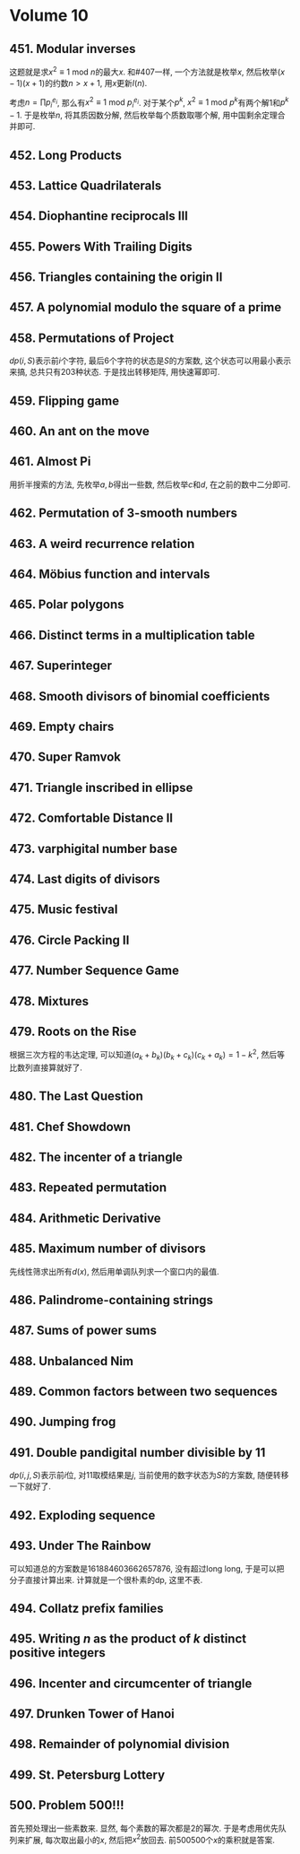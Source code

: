# Volume 10

## 451. Modular inverses
这题就是求$x^2 \equiv 1 \text{ mod } n$的最大$x$. 和#407一样, 一个方法就是枚举$x$, 然后枚举$(x-1)(x+1)$的约数$n > x+1$, 用$x$更新$I(n)$.

考虑$n=\prod p_i^{e_i}$, 那么有$x^2 \equiv 1 \text{ mod } p_i^{e_i}$. 对于某个$p^k$, $x^2 \equiv 1 \text{ mod } p^{k}$有两个解$1$和$p^k-1$. 于是枚举$n$, 将其质因数分解, 然后枚举每个质数取哪个解, 用中国剩余定理合并即可.

## 452. Long Products

## 453. Lattice Quadrilaterals

## 454. Diophantine reciprocals III

## 455. Powers With Trailing Digits

## 456. Triangles containing the origin II

## 457. A polynomial modulo the square of a prime

## 458. Permutations of Project
$dp(i,S)$表示前$i$个字符, 最后$6$个字符的状态是$S$的方案数, 这个状态可以用最小表示来搞, 总共只有$203$种状态. 于是找出转移矩阵, 用快速幂即可.

## 459. Flipping game

## 460. An ant on the move

## 461. Almost Pi
用折半搜索的方法, 先枚举$a,b$得出一些数, 然后枚举$c$和$d$, 在之前的数中二分即可.

## 462. Permutation of $3$-smooth numbers

## 463. A weird recurrence relation

## 464. Möbius function and intervals

## 465. Polar polygons

## 466. Distinct terms in a multiplication table

## 467. Superinteger

## 468. Smooth divisors of binomial coefficients

## 469. Empty chairs

## 470. Super Ramvok

## 471. Triangle inscribed in ellipse

## 472. Comfortable Distance II

## 473. varphigital number base

## 474. Last digits of divisors

## 475. Music festival

## 476. Circle Packing II

## 477. Number Sequence Game

## 478. Mixtures

## 479. Roots on the Rise
根据三次方程的韦达定理, 可以知道$(a_k+b_k)(b_k+c_k)(c_k+a_k)=1-k^2$, 然后等比数列直接算就好了.

## 480. The Last Question

## 481. Chef Showdown

## 482. The incenter of a triangle

## 483. Repeated permutation

## 484. Arithmetic Derivative

## 485. Maximum number of divisors
先线性筛求出所有$d(x)$, 然后用单调队列求一个窗口内的最值.

## 486. Palindrome-containing strings

## 487. Sums of power sums

## 488. Unbalanced Nim

## 489. Common factors between two sequences

## 490. Jumping frog

## 491. Double pandigital number divisible by $11$
$dp(i,j,S)$表示前$i$位, 对$11$取模结果是$j$, 当前使用的数字状态为$S$的方案数, 随便转移一下就好了.

## 492. Exploding sequence

## 493. Under The Rainbow
可以知道总的方案数是$161884603662657876$, 没有超过long long, 于是可以把分子直接计算出来. 计算就是一个很朴素的dp, 这里不表.

## 494. Collatz prefix families

## 495. Writing $n$ as the product of $k$ distinct positive integers

## 496. Incenter and circumcenter of triangle

## 497. Drunken Tower of Hanoi

## 498. Remainder of polynomial division

## 499. St. Petersburg Lottery

## 500. Problem $500!!!$
首先预处理出一些素数来. 显然, 每个素数的幂次都是$2$的幂次. 于是考虑用优先队列来扩展, 每次取出最小的$x$, 然后把$x^2$放回去. 前$500500$个$x$的乘积就是答案.
